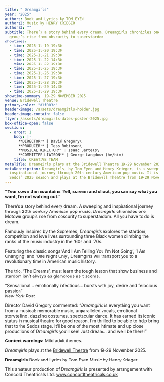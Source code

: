 ```yaml
---
title: " Dreamgirls"
year: "2025"
authors: Book and Lyrics by TOM EYEN
authors2: Music by HENRY KRIEGER
authors3: ""
subtitle: There’s a story behind every dream. Dreamgirls chronicles one Motown
  group’s rise from obscurity to superstardom
showtimes:
  - time: 2025-11-19 19:30
  - time: 2025-11-20 19:30
  - time: 2025-11-21 19:30
  - time: 2025-11-22 14:30
  - time: 2025-11-22 19:30
  - time: 2025-11-25 19:30
  - time: 2025-11-26 19:30
  - time: 2025-11-27 19:30
  - time: 2025-11-28 19:30
  - time: 2025-11-29 14:30
  - time: 2025-11-29 19:30
showtime-summary: 19-29 NOVEMBER 2025
venue: Bridewell Theatre
primary-color: "#1f003c"
header-image: /assets/dreamgitls-holder.jpg
header-image-contain: false
flyer: /assets/dreamgirls-dates-poster-2025.jpg
box-office-open: false
sections:
  - order: 1
    body: |-
      **DIRECTOR** | David Gregory\
      **PRODUCER** | Tess Robinson\
      **MUSICAL DIRECTOR** | Isaac Bartels\
      **COMMITTEE LIAISON** | George Langdown (he/him)
    title: CREATIVE TEAM
metaTitle: Dreamgirls plays at the Bridewell Theatre 19-29 November 2025
metaDescription: Dreamgirls, by Tom Eyen and Henry Krieger, is a sweeping and
  inspirational journey through 20th century American pop music. It is part of
  Sedos’ 2025 season and plays at the Bridewell Theatre from 19-29 November 2025
---
```

**"Tear down the mountains. Yell, scream and shout, you can say what you want, I’m not walking out."**

There’s a story behind every dream. A sweeping and inspirational journey through 20th century American pop music, *Dreamgirls* chronicles one Motown group’s rise from obscurity to superstardom. All you have to do is dream.

Famously inspired by the Supremes, *Dreamgirls* explores the stardom, competition and love lives surrounding three Black women climbing the ranks of the music industry in the '60s and '70s. 

Featuring the classic songs ‘And I Am Telling You I’m Not Going’, ‘I Am Changing’ and ‘One Night Only’, Dreamgirls will transport you to a revolutionary time in American music history. 

The trio, ‘The Dreams’, must learn the tough lesson that show business and stardom isn’t always as glamorous as it seems.

“Sensational... emotionally infectious... bursts with joy, desire and ferocious passion”\
*New York Post*

Director David Gregory commented: “*Dreamgirls i*s everything you want from a musical: memorable music, unparalleled vocals, emotional storytelling, dazzling costumes, spectacular dance. It has earned its iconic status in musical theatre for good reason. I’m thrilled to be able to help bring that to the Sedos stage. It’ll be one of the most intimate and up close productions of *Dreamgirls* you’ll see! Just dream… and we’ll be there!”

**Content warnings:** Mild adult themes.

*Dreamgirls* plays at the [Bridewell Theatre](https://www.sedos.co.uk/venues/bridewell) from 19-29 November 2025.

**Dreamgirls**
Book and Lyrics by Tom Eyen 
Music by Henry Krieger 

This amateur production of *Dreamgirls* is presented by arrangement with Concord Theatricals Ltd. [www.concordtheatricals.co.uk ](http://www.concordtheatricals.co.uk)